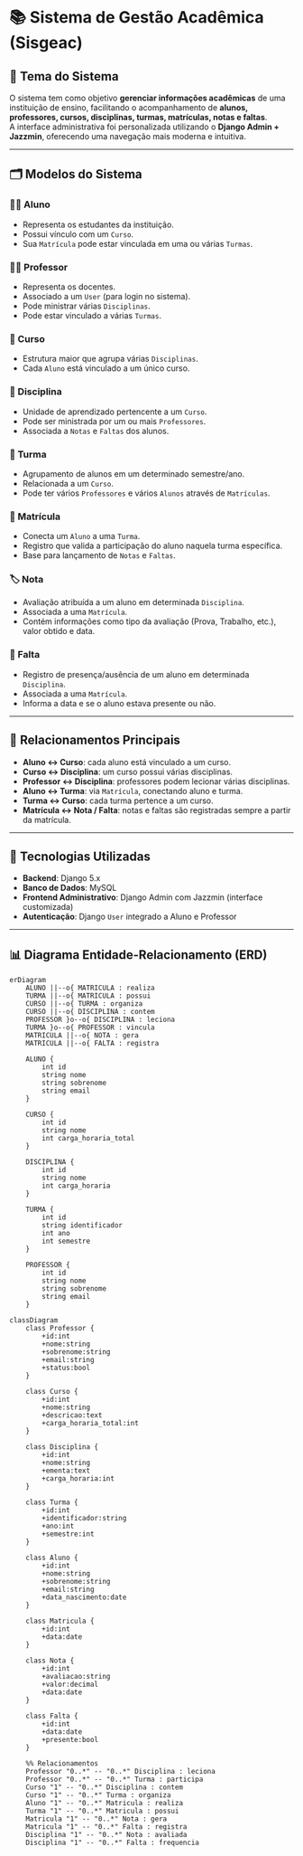 # 📚 Sistema de Gestão Acadêmica (Sisgeac)

## 🎯 Tema do Sistema

O sistema tem como objetivo **gerenciar informações acadêmicas** de uma instituição de ensino, facilitando o acompanhamento de **alunos, professores, cursos, disciplinas, turmas, matrículas, notas e faltas**.  
A interface administrativa foi personalizada utilizando o **Django Admin + Jazzmin**, oferecendo uma navegação mais moderna e intuitiva.

---

## 🗂️ Modelos do Sistema

### 👨‍🎓 Aluno
- Representa os estudantes da instituição.
- Possui vínculo com um `Curso`.
- Sua `Matrícula` pode estar vinculada em uma ou várias `Turmas`.

### 👨‍🏫 Professor
- Representa os docentes.
- Associado a um `User` (para login no sistema).
- Pode ministrar várias `Disciplinas`.
- Pode estar vinculado a várias `Turmas`.

### 📖 Curso
- Estrutura maior que agrupa várias `Disciplinas`.
- Cada `Aluno` está vinculado a um único curso.

### 📘 Disciplina
- Unidade de aprendizado pertencente a um `Curso`.
- Pode ser ministrada por um ou mais `Professores`.
- Associada a `Notas` e `Faltas` dos alunos.

### 👥 Turma
- Agrupamento de alunos em um determinado semestre/ano.
- Relacionada a um `Curso`.
- Pode ter vários `Professores` e vários `Alunos` através de `Matrículas`.

### 📝 Matrícula
- Conecta um `Aluno` a uma `Turma`.
- Registro que valida a participação do aluno naquela turma específica.
- Base para lançamento de `Notas` e `Faltas`.

### 🏷️ Nota
- Avaliação atribuída a um aluno em determinada `Disciplina`.
- Associada a uma `Matrícula`.
- Contém informações como tipo da avaliação (Prova, Trabalho, etc.), valor obtido e data.

### 📅 Falta
- Registro de presença/ausência de um aluno em determinada `Disciplina`.
- Associada a uma `Matrícula`.
- Informa a data e se o aluno estava presente ou não.

---

## 🔗 Relacionamentos Principais

- **Aluno ↔ Curso**: cada aluno está vinculado a um curso.  
- **Curso ↔ Disciplina**: um curso possui várias disciplinas.  
- **Professor ↔ Disciplina**: professores podem lecionar várias disciplinas.  
- **Aluno ↔ Turma**: via `Matrícula`, conectando aluno e turma.  
- **Turma ↔ Curso**: cada turma pertence a um curso.  
- **Matrícula ↔ Nota / Falta**: notas e faltas são registradas sempre a partir da matrícula.  

---

## 🚀 Tecnologias Utilizadas

- **Backend**: Django 5.x  
- **Banco de Dados**: MySQL  
- **Frontend Administrativo**: Django Admin com Jazzmin (interface customizada)  
- **Autenticação**: Django `User` integrado a Aluno e Professor  

---

## 📊 Diagrama Entidade-Relacionamento (ERD)

```mermaid
erDiagram
    ALUNO ||--o{ MATRICULA : realiza
    TURMA ||--o{ MATRICULA : possui
    CURSO ||--o{ TURMA : organiza
    CURSO ||--o{ DISCIPLINA : contem
    PROFESSOR }o--o{ DISCIPLINA : leciona
    TURMA }o--o{ PROFESSOR : vincula
    MATRICULA ||--o{ NOTA : gera
    MATRICULA ||--o{ FALTA : registra

    ALUNO {
        int id
        string nome
        string sobrenome
        string email
    }

    CURSO {
        int id
        string nome
        int carga_horaria_total
    }

    DISCIPLINA {
        int id
        string nome
        int carga_horaria
    }

    TURMA {
        int id
        string identificador
        int ano
        int semestre
    }

    PROFESSOR {
        int id
        string nome
        string sobrenome
        string email
    }

classDiagram
    class Professor {
        +id:int
        +nome:string
        +sobrenome:string
        +email:string
        +status:bool
    }
    
    class Curso {
        +id:int
        +nome:string
        +descricao:text
        +carga_horaria_total:int
    }

    class Disciplina {
        +id:int
        +nome:string
        +ementa:text
        +carga_horaria:int
    }

    class Turma {
        +id:int
        +identificador:string
        +ano:int
        +semestre:int
    }

    class Aluno {
        +id:int
        +nome:string
        +sobrenome:string
        +email:string
        +data_nascimento:date
    }
    
    class Matricula {
        +id:int
        +data:date
    }

    class Nota {
        +id:int
        +avaliacao:string
        +valor:decimal
        +data:date
    }

    class Falta {
        +id:int
        +data:date
        +presente:bool
    }
    
    %% Relacionamentos
    Professor "0..*" -- "0..*" Disciplina : leciona
    Professor "0..*" -- "0..*" Turma : participa
    Curso "1" -- "0..*" Disciplina : contem
    Curso "1" -- "0..*" Turma : organiza
    Aluno "1" -- "0..*" Matricula : realiza
    Turma "1" -- "0..*" Matricula : possui
    Matricula "1" -- "0..*" Nota : gera
    Matricula "1" -- "0..*" Falta : registra
    Disciplina "1" -- "0..*" Nota : avaliada
    Disciplina "1" -- "0..*" Falta : frequencia
